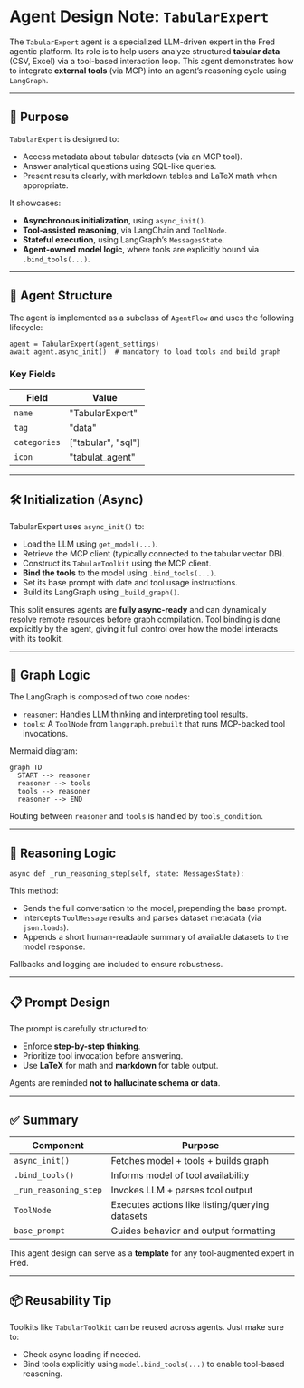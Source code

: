 # Agent Design Note: `TabularExpert`

The `TabularExpert` agent is a specialized LLM-driven expert in the Fred agentic platform. Its role is to help users analyze structured **tabular data** (CSV, Excel) via a tool-based interaction loop. This agent demonstrates how to integrate **external tools** (via MCP) into an agent’s reasoning cycle using `LangGraph`.

---

## 🎯 Purpose

`TabularExpert` is designed to:
- Access metadata about tabular datasets (via an MCP tool).
- Answer analytical questions using SQL-like queries.
- Present results clearly, with markdown tables and LaTeX math when appropriate.

It showcases:
- **Asynchronous initialization**, using `async_init()`.
- **Tool-assisted reasoning**, via LangChain and `ToolNode`.
- **Stateful execution**, using LangGraph’s `MessagesState`.
- **Agent-owned model logic**, where tools are explicitly bound via `.bind_tools(...)`.

---

## 🧩 Agent Structure

The agent is implemented as a subclass of `AgentFlow` and uses the following lifecycle:

    agent = TabularExpert(agent_settings)
    await agent.async_init()  # mandatory to load tools and build graph

### Key Fields

| Field           | Value                      |
|----------------|----------------------------|
| `name`         | "TabularExpert"            |
| `tag`          | "data"                     |
| `categories`   | ["tabular", "sql"]         |
| `icon`         | "tabulat_agent"            |

---

## 🛠 Initialization (Async)

TabularExpert uses `async_init()` to:
- Load the LLM using `get_model(...)`.
- Retrieve the MCP client (typically connected to the tabular vector DB).
- Construct its `TabularToolkit` using the MCP client.
- **Bind the tools** to the model using `.bind_tools(...)`.
- Set its base prompt with date and tool usage instructions.
- Build its LangGraph using `_build_graph()`.

This split ensures agents are **fully async-ready** and can dynamically resolve remote resources before graph compilation. Tool binding is done explicitly by the agent, giving it full control over how the model interacts with its toolkit.

---

## 🔄 Graph Logic

The LangGraph is composed of two core nodes:

- `reasoner`: Handles LLM thinking and interpreting tool results.
- `tools`: A `ToolNode` from `langgraph.prebuilt` that runs MCP-backed tool invocations.

Mermaid diagram:

    graph TD
      START --> reasoner
      reasoner --> tools
      tools --> reasoner
      reasoner --> END

Routing between `reasoner` and `tools` is handled by `tools_condition`.

---

## 🧠 Reasoning Logic

    async def _run_reasoning_step(self, state: MessagesState):

This method:
- Sends the full conversation to the model, prepending the base prompt.
- Intercepts `ToolMessage` results and parses dataset metadata (via `json.loads`).
- Appends a short human-readable summary of available datasets to the model response.

Fallbacks and logging are included to ensure robustness.

---

## 📋 Prompt Design

The prompt is carefully structured to:
- Enforce **step-by-step thinking**.
- Prioritize tool invocation before answering.
- Use **LaTeX** for math and **markdown** for table output.

Agents are reminded **not to hallucinate schema or data**.

---

## ✅ Summary

| Component            | Purpose                                          |
|---------------------|--------------------------------------------------|
| `async_init()`       | Fetches model + tools + builds graph            |
| `.bind_tools()`      | Informs model of tool availability              |
| `_run_reasoning_step`| Invokes LLM + parses tool output                |
| `ToolNode`           | Executes actions like listing/querying datasets |
| `base_prompt`        | Guides behavior and output formatting           |

This agent design can serve as a **template** for any tool-augmented expert in Fred.

---

## 📦 Reusability Tip

Toolkits like `TabularToolkit` can be reused across agents. Just make sure to:
- Check async loading if needed.
- Bind tools explicitly using `model.bind_tools(...)` to enable tool-based reasoning.
